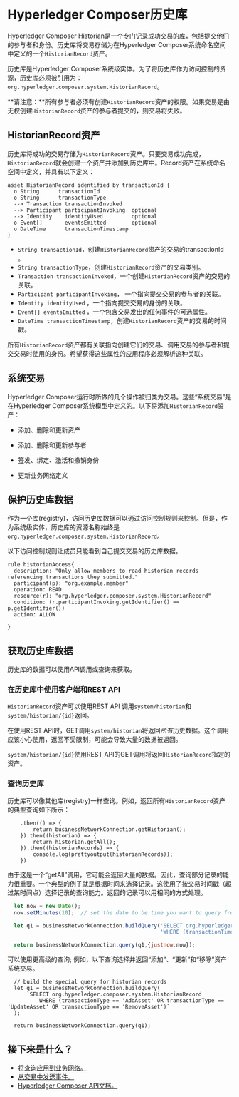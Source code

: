 # Hyperledger Composer历史库

Hyperledger Composer Historian是一个专门记录成功交易的库，包括提交他们的参与者和身份。历史库将交易存储为在Hyperledger Composer系统命名空间中定义的一个`HistorianRecord`资产。

历史库是Hyperledger Composer系统级实体。为了将历史库作为访问控制的资源，历史库必须被引用为：`org.hyperledger.composer.system.HistorianRecord`。

**请注意：**所有参与者必须有创建`HistorianRecord`资产的权限。如果交易是由无权创建`HistorianRecord`资产的参与者提交的，则交易将失败。

## HistorianRecord资产

历史库将成功的交易存储为`HistorianRecord`资产。只要交易成功完成，`HistorianRecord`就会创建一个资产并添加到历史库中。Record资产在系统命名空间中定义，并具有以下定义：
```
asset HistorianRecord identified by transactionId {
  o String      transactionId
  o String      transactionType
  --> Transaction transactionInvoked
  --> Participant participantInvoking  optional
  --> Identity    identityUsed         optional
  o Event[]       eventsEmitted        optional
  o DateTime      transactionTimestamp
}
```

- `String transactionId`，创建`HistorianRecord`资产的交易的transactionId 。
- `String transactionType`，创建`HistorianRecord`资产的交易类别。
- `Transaction transactionInvoked`，一个创建`HistorianRecord`资产的交易的关联。
- `Participant participantInvoking`， 一个指向提交交易的参与者的关联。
- `Identity identityUsed` ，一个指向提交交易的身份的关联。
- `Event[] eventsEmitted` ，一个包含交易发出的任何事件的可选属性。
- `DateTime transactionTimestamp`，创建`HistorianRecord`资产的交易的时间戳。

所有`HistorianRecord`资产都有关联指向创建它们的交易、调用交易的参与者和提交交易时使用的身份。希望获得这些属性的应用程序必须解析这种关联。

## 系统交易

Hyperledger Composer运行时所做的几个操作被归类为交易。这些“系统交易”是在Hyperledger Composer系统模型中定义的。以下将添加`HistorianRecord`资产：

- 添加、删除和更新资产

- 添加、删除和更新参与者

- 签发、绑定、激活和撤销身份

- 更新业务网络定义

## 保护历史库数据

作为一个库(registry)，访问历史库数据可以通过访问控制规则来控制。但是，作为系统级实体，历史库的资源名称始终是`org.hyperledger.composer.system.HistorianRecord`。

以下访问控制规则让成员只能看到自己提交交易的历史库数据。
```
rule historianAccess{
  description: "Only allow members to read historian records referencing transactions they submitted."
  participant(p): "org.example.member"
  operation: READ
  resource(r): "org.hyperledger.composer.system.HistorianRecord"
  condition: (r.participantInvoking.getIdentifier() == p.getIdentifier())
  action: ALLOW

}
```

## 获取历史库数据

历史库的数据可以使用API调用或查询来获取。

### 在历史库中使用客户端和REST API

`HistorianRecord`资产可以使用REST API 调用`system/historian`和`system/historian/{id}`返回。

在使用REST API时，GET调用`system/historian`将返回*所有*历史数据。这个调用应该小心使用，返回不受限制，可能会导致大量的数据被返回。

`system/historian/{id}`使用REST API的GET调用将返回`HistorianRecord`指定的资产。

### 查询历史库

历史库可以像其他库(registry)一样查询。例如，返回所有`HistorianRecord`资产的典型查询如下所示：
```
    .then(() => {       
        return businessNetworkConnection.getHistorian();
    }).then((historian) => {
        return historian.getAll();
    }).then((historianRecords) => {        
        console.log(prettyoutput(historianRecords));
    })
```

由于这是一个“getAll”调用，它可能会返回大量的数据。因此，查询部分记录的能力很重要。一个典型的例子就是根据时间来选择记录。这使用了按交易时间戳（超过某时间点）选择记录的查询能力。返回的记录可以用相同的方式处理。
```javascript
  let now = new Date();
  now.setMinutes(10);  // set the date to be time you want to query from

  let q1 = businessNetworkConnection.buildQuery('SELECT org.hyperledger.composer.system.HistorianRecord ' +
                                                'WHERE (transactionTimestamp > _$justnow)');   

  return businessNetworkConnection.query(q1,{justnow:now});
```

可以使用更高级的查询; 例如，以下查询选择并返回“添加”、“更新”和“移除”资产系统交易。
```
  // build the special query for historian records
  let q1 = businessNetworkConnection.buildQuery(
      `SELECT org.hyperledger.composer.system.HistorianRecord
          WHERE (transactionType == 'AddAsset' OR transactionType == 'UpdateAsset' OR transactionType == 'RemoveAsset')`
  );      

  return businessNetworkConnection.query(q1);
```

## 接下来是什么？

- [将查询应用到业务网络。](business-network_query.md)
- [从交易中发送事件。](business-network_publishing-events.md)
- [Hyperledger Composer API文档。](api/api-doc-index.md)
